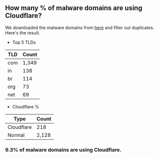 ## How many % of malware domains are using Cloudflare?


We downloaded the malware domains from [here](https://urlhaus.abuse.ch) and filter out duplicates.
Here's the result.


[//]: # (start replacement)


- Top 5 TLDs

| TLD | Count |
| --- | --- |
| com | 1,349 |
| in | 138 |
| br | 114 |
| org | 73 |
| net | 69 |


- Cloudflare %

| Type | Count |
| --- | --- |
| Cloudflare | 218 |
| Normal | 2,128 |


### 9.3% of malware domains are using Cloudflare.